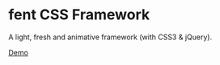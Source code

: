 # fent CSS Framework
A light, fresh and animative framework (with CSS3 & jQuery).

[Demo](http://qwarkx.com/fentioncss/)
